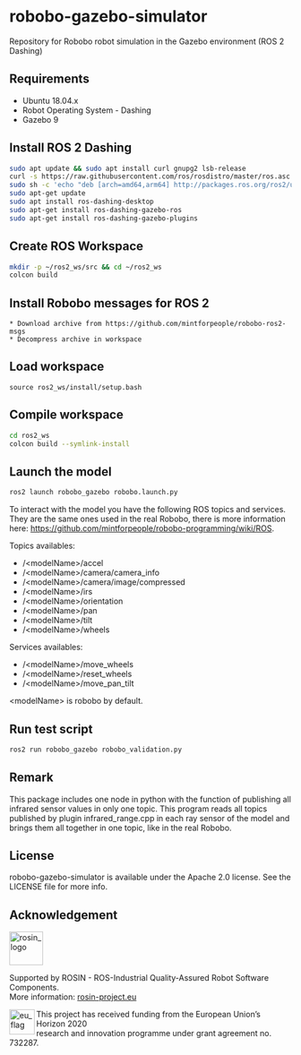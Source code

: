 # robobo-gazebo-simulator

Repository for Robobo robot simulation in the Gazebo environment (ROS 2 Dashing)

## Requirements

* Ubuntu 18.04.x
* Robot Operating System - Dashing
* Gazebo 9

## Install ROS 2 Dashing
```bash
sudo apt update && sudo apt install curl gnupg2 lsb-release
curl -s https://raw.githubusercontent.com/ros/rosdistro/master/ros.asc | sudo apt-key add -
sudo sh -c 'echo "deb [arch=amd64,arm64] http://packages.ros.org/ros2/ubuntu `lsb_release -cs` main" > /etc/apt/sources.list.d/ros2-latest.list'
sudo apt-get update
sudo apt install ros-dashing-desktop
sudo apt-get install ros-dashing-gazebo-ros
sudo apt-get install ros-dashing-gazebo-plugins
```
## Create ROS Workspace
```bash
mkdir -p ~/ros2_ws/src && cd ~/ros2_ws
colcon build
```

## Install Robobo messages for ROS 2
	* Download archive from https://github.com/mintforpeople/robobo-ros2-msgs
	* Decompress archive in workspace


## Load workspace
`source ros2_ws/install/setup.bash`

## Compile workspace
```bash
cd ros2_ws
colcon build --symlink-install
```

## Launch the model
```bash
ros2 launch robobo_gazebo robobo.launch.py
```

To interact with the model you have the following ROS topics and services. They are the same ones used in the real Robobo, there is more information here: https://github.com/mintforpeople/robobo-programming/wiki/ROS.

Topics availables:
* /\<modelName\>/accel
* /\<modelName\>/camera/camera_info
* /\<modelName\>/camera/image/compressed
* /\<modelName\>/irs
* /\<modelName\>/orientation
* /\<modelName\>/pan
* /\<modelName\>/tilt
* /\<modelName\>/wheels

Services availables:
* /\<modelName>\/move_wheels
* /\<modelName>\/reset_wheels
* /\<modelName>\/move_pan_tilt

\<modelName\> is robobo by default.

## Run test script
```bash
ros2 run robobo_gazebo robobo_validation.py
```

## Remark
This package includes one node in python with the function of publishing all infrared sensor values in only one topic. This program reads all topics published by plugin infrared_range.cpp in each ray sensor of the model and brings them all together in one topic, like in the real Robobo.

## License

robobo-gazebo-simulator is available under the Apache 2.0 license. See the LICENSE file for more info.

## Acknowledgement
<!-- 
    ROSIN acknowledgement from the ROSIN press kit
    @ https://github.com/rosin-project/press_kit
-->

<a href="http://rosin-project.eu">
  <img src="http://rosin-project.eu/wp-content/uploads/rosin_ack_logo_wide.png" 
       alt="rosin_logo" height="60" >
</a>

Supported by ROSIN - ROS-Industrial Quality-Assured Robot Software Components.  
More information: <a href="http://rosin-project.eu">rosin-project.eu</a>

<img src="http://rosin-project.eu/wp-content/uploads/rosin_eu_flag.jpg" 
     alt="eu_flag" height="45" align="left" >  

This project has received funding from the European Union’s Horizon 2020  
research and innovation programme under grant agreement no. 732287. 